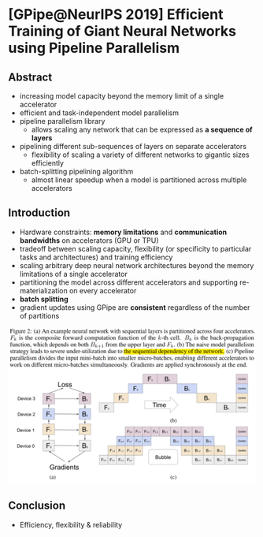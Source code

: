 # [GPipe@NeurIPS 2019] Efficient Training of Giant Neural Networks using Pipeline Parallelism

## Abstract

- increasing model capacity beyond the memory limit of a single accelerator
- efficient and task-independent model parallelism
- pipeline parallelism library
  - allows scaling any network that can be expressed as **a sequence of layers**
- pipelining different sub-sequences of layers on separate accelerators
  - flexibility of scaling a variety of different networks to gigantic sizes efficiently
- batch-splitting pipelining algorithm
  - almost linear speedup when a model is partitioned across multiple accelerators  



## Introduction

- Hardware constraints: **memory limitations** and **communication bandwidths** on accelerators (GPU or TPU)
- tradeoff between scaling capacity, flexibility (or specificity to particular tasks and architectures) and training efficiency
- scaling arbitrary deep neural network architectures beyond the memory limitations of a single accelerator
- partitioning the model across different accelerators and supporting re-materialization on every accelerator
- **batch splitting**
- gradient updates using GPipe are **consistent** regardless of the number of partitions



![image-20221031002933938](https://raw.githubusercontent.com/ailianligit/ailianligit.github.io/images/images/202212/20221206_1670320508.png)



## Conclusion

- Efficiency, flexibility & reliability